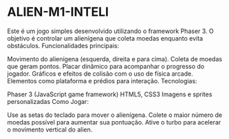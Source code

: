 # ALIEN-M1-INTELI
 Este é um jogo simples desenvolvido utilizando o framework Phaser 3. O objetivo é controlar um alienígena que coleta moedas enquanto evita obstáculos. 
Funcionalidades principais:

Movimento do alienígena (esquerda, direita e para cima).
Coleta de moedas que geram pontos.
Placar dinâmico para acompanhar o progresso do jogador.
Gráficos e efeitos de colisão com o uso de física arcade.
Elementos como plataforma e prédios para interação.
Tecnologias:

Phaser 3 (JavaScript game framework)
HTML5, CSS3
Imagens e sprites personalizadas
Como Jogar:

Use as setas do teclado para mover o alienígena.
Colete o maior número de moedas possível para aumentar sua pontuação.
Ative o turbo para acelerar o movimento vertical do alien.